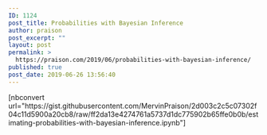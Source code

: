 ```yaml
---
ID: 1124
post_title: Probabilities with Bayesian Inference
author: praison
post_excerpt: ""
layout: post
permalink: >
  https://praison.com/2019/06/probabilities-with-bayesian-inference/
published: true
post_date: 2019-06-26 13:56:40
---
```

<!-- wp:paragraph -->
<p>[nbconvert url="https://gist.githubusercontent.com/MervinPraison/2d003c2c5c07302f04c11d5900a20cb8/raw/ff2da13e4274761a5737d1dc775902b65ffe0b0b/estimating-probabilities-with-bayesian-inference.ipynb"]</p>
<!-- /wp:paragraph -->